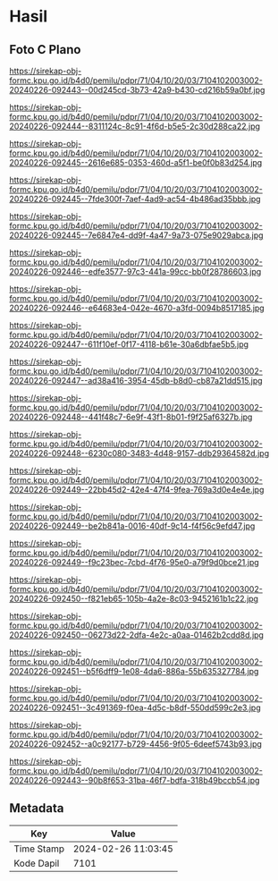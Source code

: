 # Hasil

## Foto C Plano

https://sirekap-obj-formc.kpu.go.id/b4d0/pemilu/pdpr/71/04/10/20/03/7104102003002-20240226-092443--00d245cd-3b73-42a9-b430-cd216b59a0bf.jpg

https://sirekap-obj-formc.kpu.go.id/b4d0/pemilu/pdpr/71/04/10/20/03/7104102003002-20240226-092444--8311124c-8c91-4f6d-b5e5-2c30d288ca22.jpg

https://sirekap-obj-formc.kpu.go.id/b4d0/pemilu/pdpr/71/04/10/20/03/7104102003002-20240226-092445--2616e685-0353-460d-a5f1-be0f0b83d254.jpg

https://sirekap-obj-formc.kpu.go.id/b4d0/pemilu/pdpr/71/04/10/20/03/7104102003002-20240226-092445--7fde300f-7aef-4ad9-ac54-4b486ad35bbb.jpg

https://sirekap-obj-formc.kpu.go.id/b4d0/pemilu/pdpr/71/04/10/20/03/7104102003002-20240226-092445--7e6847e4-dd9f-4a47-9a73-075e9029abca.jpg

https://sirekap-obj-formc.kpu.go.id/b4d0/pemilu/pdpr/71/04/10/20/03/7104102003002-20240226-092446--edfe3577-97c3-441a-99cc-bb0f28786603.jpg

https://sirekap-obj-formc.kpu.go.id/b4d0/pemilu/pdpr/71/04/10/20/03/7104102003002-20240226-092446--e64683e4-042e-4670-a3fd-0094b8517185.jpg

https://sirekap-obj-formc.kpu.go.id/b4d0/pemilu/pdpr/71/04/10/20/03/7104102003002-20240226-092447--611f10ef-0f17-4118-b61e-30a6dbfae5b5.jpg

https://sirekap-obj-formc.kpu.go.id/b4d0/pemilu/pdpr/71/04/10/20/03/7104102003002-20240226-092447--ad38a416-3954-45db-b8d0-cb87a21dd515.jpg

https://sirekap-obj-formc.kpu.go.id/b4d0/pemilu/pdpr/71/04/10/20/03/7104102003002-20240226-092448--441f48c7-6e9f-43f1-8b01-f9f25af6327b.jpg

https://sirekap-obj-formc.kpu.go.id/b4d0/pemilu/pdpr/71/04/10/20/03/7104102003002-20240226-092448--6230c080-3483-4d48-9157-ddb29364582d.jpg

https://sirekap-obj-formc.kpu.go.id/b4d0/pemilu/pdpr/71/04/10/20/03/7104102003002-20240226-092449--22bb45d2-42e4-47f4-9fea-769a3d0e4e4e.jpg

https://sirekap-obj-formc.kpu.go.id/b4d0/pemilu/pdpr/71/04/10/20/03/7104102003002-20240226-092449--be2b841a-0016-40df-9c14-f4f56c9efd47.jpg

https://sirekap-obj-formc.kpu.go.id/b4d0/pemilu/pdpr/71/04/10/20/03/7104102003002-20240226-092449--f9c23bec-7cbd-4f76-95e0-a79f9d0bce21.jpg

https://sirekap-obj-formc.kpu.go.id/b4d0/pemilu/pdpr/71/04/10/20/03/7104102003002-20240226-092450--f821eb65-105b-4a2e-8c03-9452161b1c22.jpg

https://sirekap-obj-formc.kpu.go.id/b4d0/pemilu/pdpr/71/04/10/20/03/7104102003002-20240226-092450--06273d22-2dfa-4e2c-a0aa-01462b2cdd8d.jpg

https://sirekap-obj-formc.kpu.go.id/b4d0/pemilu/pdpr/71/04/10/20/03/7104102003002-20240226-092451--b5f6dff9-1e08-4da6-886a-55b635327784.jpg

https://sirekap-obj-formc.kpu.go.id/b4d0/pemilu/pdpr/71/04/10/20/03/7104102003002-20240226-092451--3c491369-f0ea-4d5c-b8df-550dd599c2e3.jpg

https://sirekap-obj-formc.kpu.go.id/b4d0/pemilu/pdpr/71/04/10/20/03/7104102003002-20240226-092452--a0c92177-b729-4456-9f05-6deef5743b93.jpg

https://sirekap-obj-formc.kpu.go.id/b4d0/pemilu/pdpr/71/04/10/20/03/7104102003002-20240226-092443--90b8f653-31ba-46f7-bdfa-318b49bccb54.jpg


## Metadata

| Key        | Value               |
| ---------- | ------------------- |
| Time Stamp | 2024-02-26 11:03:45 |
| Kode Dapil | 7101                |



